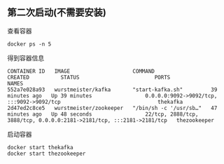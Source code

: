 ## 第二次启动(不需要安装)

查看容器

    docker ps -n 5

得到容器信息

    CONTAINER ID   IMAGE                    COMMAND                  CREATED          STATUS                        PORTS                                                                   NAMES
    552a7e028a93   wurstmeister/kafka       "start-kafka.sh"         39 minutes ago   Up 39 minutes                 0.0.0.0:9092->9092/tcp, :::9092->9092/tcp                               thekafka
    2d47ed2c8ce5   wurstmeister/zookeeper   "/bin/sh -c '/usr/sb…"   47 minutes ago   Up 48 seconds                 22/tcp, 2888/tcp, 3888/tcp, 0.0.0.0:2181->2181/tcp, :::2181->2181/tcp   thezookeeper

启动容器

    docker start thekafka
    docker start thezookeeper